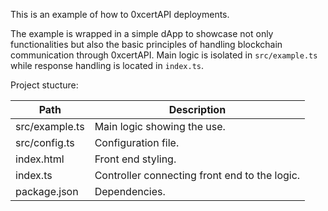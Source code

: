 This is an example of how to 0xcertAPI deployments.

The example is wrapped in a simple dApp to showcase not only functionalities but also the basic principles of handling blockchain communication through 0xcertAPI. Main logic is isolated in `src/example.ts` while response handling is located in `index.ts`.

Project stucture:

| Path | Description
|-|-
| src/example.ts | Main logic showing the use.
| src/config.ts | Configuration file.
| index.html | Front end styling.
| index.ts | Controller connecting front end to the logic.
| package.json | Dependencies.
